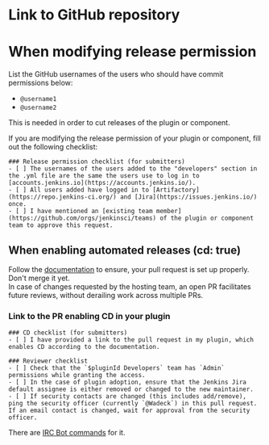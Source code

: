 # Link to GitHub repository

<!-- Provide a link to the plugin or component repository you want to modify -->

# When modifying release permission

List the GitHub usernames of the users who should have commit permissions below:
- `@username1`
- `@username2`

This is needed in order to cut releases of the plugin or component.

If you are modifying the release permission of your plugin or component, fill out the following checklist:

<!-- If you're enabling CD only, leave the following checklist blank! -->

```[tasklist]
### Release permission checklist (for submitters)
- [ ] The usernames of the users added to the "developers" section in the .yml file are the same the users use to log in to [accounts.jenkins.io](https://accounts.jenkins.io/).
- [ ] All users added have logged in to [Artifactory](https://repo.jenkins-ci.org/) and [Jira](https://issues.jenkins.io/) once.
- [ ] I have mentioned an [existing team member](https://github.com/orgs/jenkinsci/teams) of the plugin or component team to approve this request.
```

## When enabling automated releases (cd: true)

Follow the [documentation](https://www.jenkins.io/doc/developer/publishing/releasing-cd/) to ensure, your pull request is set up properly. Don't merge it yet.  
In case of changes requested by the hosting team, an open PR facilitates future reviews, without derailing work across multiple PRs.

### Link to the PR enabling CD in your plugin

<!-- Provide a link to the pull request containing the necessary changes in your plugin -->

```[tasklist]
### CD checklist (for submitters)
- [ ] I have provided a link to the pull request in my plugin, which enables CD according to the documentation. 
```

```[tasklist]
### Reviewer checklist
- [ ] Check that the `$pluginId Developers` team has `Admin` permissions while granting the access.
- [ ] In the case of plugin adoption, ensure that the Jenkins Jira default assignee is either removed or changed to the new maintainer.
- [ ] If security contacts are changed (this includes add/remove), ping the security officer (currently `@Wadeck`) in this pull request. If an email contact is changed, wait for approval from the security officer.
```
There are [IRC Bot commands](https://jenkins.io/projects/infrastructure/ircbot/#issue-tracker-management) for it.
